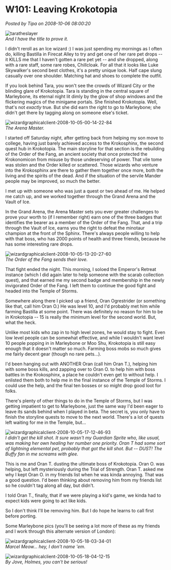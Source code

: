 # W101: Leaving Krokotopia

*Posted by Tipa on 2008-10-06 08:00:20*

![](../../../uploads/2008/10/taratheslayer.jpg "taratheslayer")  
*And I have the title to prove it.*

I didn't reroll as an Ice wizard :) I was just spending my mornings as I often do, killing Bastilla in Firecat Alley to try and get one of her rare pet drops -- it KILLS me that I haven't gotten a rare pet yet -- and she dropped, along with a rare staff, some rare robes, Chillcloak. For all that it looks like Luke Skywalker's second best clothes, it's a pretty unique look. Half cape slung casually over one shoulder. Matching hat and shoes to complete the outfit.

If you look behind Tara, you won't see the crowds of Wizard City or the blinding glare of Krokotopia. Tara is standing in the central square of Marleybone, its eternal night lit dimly by the glow of shop windows and the flickering magics of the minigame portals. She finished Krokotopia. Well, that's not *exactly* true. But she did earn the right to go to Marleybone; she didn't get there by tagging along on someone else's ticket.

![](../../../uploads/2008/10/wizardgraphicalclient-2008-10-05-00-14-22-84.jpg "wizardgraphicalclient-2008-10-05-00-14-22-84")  
*The Arena Master.*

I started off Saturday night, after getting back from helping my son move to college, having just barely achieved access to the Krokosphinx, the second quest hub in Krokotopia. The main storyline for that section is the rebuilding of the Order of the Fang, an ancient society that once protected the Krokonomicon from misuse by those undeserving of power. That vile tome was stolen and the Order killed or scattered. Those wizards who venture into the Krokosphinx are there to gather them together once more, both the living and the spirits of the dead. And if the situation of the servile Mander people may be improved, so much the better.

I met up with someone who was just a quest or two ahead of me. He helped me catch up, and we worked together through the Grand Arena and the Vault of Ice.

In the Grand Arena, the Arena Master sets you ever greater challenges to prove your worth to (if I remember right) earn one of the three badges that identifies the bearer as a member of the Order of the Fang. That, and a trip through the Vault of Ice, earns you the right to defeat the minotaur champion at the front of the Sphinx. There's always people willing to help with that boss, who has 2000 points of health and three friends, because he has some interesting rare drops.

![](../../../uploads/2008/10/wizardgraphicalclient-2008-10-05-13-20-27-60.jpg "wizardgraphicalclient-2008-10-05-13-20-27-60")  
*The Order of the Fang sends their love.*

That fight ended the night. This morning, I soloed the Emperor's Retreat instance (which I did again later to help someone with the scarab collection quest), and that earned me my second badge and membership in the newly invigorated Order of the Fang. I left them to continue the good fight and headed into the Temple of Storms.

Somewhere along there I picked up a friend, Oran Ogrestrider (or something like that, call him Oran O.) He was level 10, and I'd probably met him while farming Bastilla at some point. There was definitely no reason for him to be in Krokotopia -- 15 is really the minimum level for the second world. But, what the heck.

Unlike most kids who zap in to high level zones, he would stay to fight. Even low level people can be somewhat effective, and while I wouldn't want level 10 people popping in in Marleybone or Moo Shu, Krokotopia is still easy enough that it doesn't matter so much. Farming boss mobs so much gives me fairly decent gear (though no rare pets...).

I'd been hanging out with ANOTHER Oran (call him Oran T.), helping him with some boss kills, and zapping over to Oran O. to help him with boss battles in the Krokosphinx, a place he couldn't even get to without help. I enlisted them both to help me in the final instance of the Temple of Storms. I could use the help, and the final ten bosses or so might drop good loot for folks.

There's plenty of other things to do in the Temple of Storms, but I was getting impatient to get to Marleybone, just the same way I'd been eager to leave its sands behind when I played in beta. The secret is, you only have to finish the storyline quests to move to the next world. There's a lot of quests left waiting for me in the Temple, but...

![](../../../uploads/2008/10/wizardgraphicalclient-2008-10-05-17-12-46-93.jpg "wizardgraphicalclient-2008-10-05-17-12-46-93")  
*I didn't get the kill shot. It sure wasn't my Guardian Sprite who, like usual, was making her own healing her number one priority. Oran T had some sort of lightning elemental pet, probably that got the kill shot. But -- DUST! The Buffy fan in me screams with glee.*

This is me and Oran T. dusting the ultimate boss of Krokotopia. Oran O. was helping, but left mysteriously during the Trial of Strength. Oran T. asked me why I kept Oran O. in my friends list when he was kinda annoying. That was a good question. I'd been thinking about removing him from my friends list so he couldn't tag along all day, but didn't.

I told Oran T., finally, that if we were playing a kid's game, we kinda had to expect kids were going to act like kids.

So I don't think I'll be removing him. But I do hope he learns to call first before porting.

Some Marleybone pics (you'll be seeing a lot more of these as my friends and I work through this alternate version of London):

![](../../../uploads/2008/10/wizardgraphicalclient-2008-10-05-18-03-34-01.jpg "wizardgraphicalclient-2008-10-05-18-03-34-01")  
*Marcel Meow... hey, I don't name 'em.*

![](../../../uploads/2008/10/wizardgraphicalclient-2008-10-05-18-04-12-15.jpg "wizardgraphicalclient-2008-10-05-18-04-12-15")  
*By Jove, Holmes, you can't be serious!*


